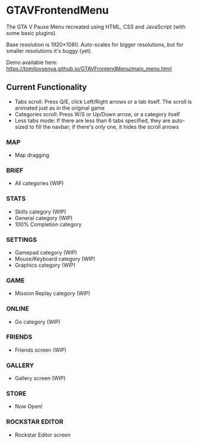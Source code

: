# GTAVFrontendMenu

The GTA V Pause Menu recreated using HTML, CSS and JavaScript (with some basic plugins).

Base resolution is 1920×1080. Auto-scales for bigger resolutions, but for smaller resolutions it's buggy (yet).

Demo available here: https://tomilovsenya.github.io/GTAVFrontendMenu/main_menu.html

## Current Functionality
* Tabs scroll: Press Q/E, click Left/Right arrows or a tab itself. The scroll is animated just as in the original game
* Categories scroll: Press W/S or Up/Down arrow, or a category itself
* Less tabs mode: If there are less than 6 tabs specified, they are auto-sized to fill the navbar; if there's only one, it hides the scroll arrows 

### MAP
* Map dragging

### BRIEF
* All categories (WIP)

### STATS
* Skills category (WIP)
* General category (WIP)
* 100% Completion category

### SETTINGS
* Gamepad category (WIP)
* Mouse/Keyboard category (WIP)
* Graphics category (WIP)

### GAME
* Mission Replay category (WIP)

### ONLINE
* Go category (WIP)

### FRIENDS
* Friends screen (WIP)

### GALLERY
* Gallery screen (WIP)

### STORE
* Now Open!

### ROCKSTAR EDITOR
* Rockstar Editor screen
